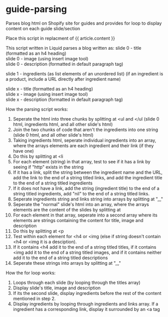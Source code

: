 # guide-parsing
Parses blog html on Shopify site for guides and provides for loop to display content on each guide slide/section

Place this script in replacment of {{ article.content }}

This script written in Liquid parses a blog written as:
slide 0 - title (formatted as an h4 heading) <br>
slide 0 - image (using insert image tool)<br>
slide 0 - description (formatted in default paragraph tag)<br>

slide 1 - ingredients (as list elements of an unordered list)
  (if an ingredient is a product, include a URL directly after ingredient name)
  
slide x - title (formatted as an h4 heading) <br>
slide x - image (using insert image tool)<br>
slide x - description (formatted in default paragraph tag)

How the parsing script works:
  1. Seperate the html into three chunks by splitting at <ul and </ul (slide 0 html, ingredients html, and all other slide's html)
  2. Join the two chunks of code that aren't the ingredients into one string (slide 0 html, and all other slide's html)
  3. Taking ingredients html, seperate individual ingredients into an array, where the arrays elements are each ingredient and their link (if they have one) 
  4. Do this by splitting at <li
  5. For each element (string) in that array, test to see if it has a link by seeing if "http" exists in the string
  6. If it has a link, split the string between the ingredient name and the URL, add the link to the end of a string titled links, and add the ingredient title to the end of a string titled ingredients
  7. If it does not have a link, add the string (ingredient title) to the end of a string titled ingredients, add "nil" to the end of a string titled links.
  8. Seperate ingredients string and links string into arrays by splitting at ",,,"
  9. Seperate the "normal" slide's html into an array, where the arrays elements are the content of the slides by splitting at </h4>
  10. For each element in that array, seperate into a second array where its elements are strings containing the content for title, image and description 
  11. Do this by splitting at <p
  12. Test within each element for <h4 or <img (else if string doesn't contain <h4 or <img it is a desciption). 
  13. If it contains <h4 add it to the end of a string titled titles, if it contains <img add it to the end of a string titled images, and if it contains neither add it to the end of a string titled descriptions
  14. Seperate these strings into arrays by splitting at ",,,"
  
 How the for loop works:
  1. Loops through each slide (by looping through the titles array)
  2. Display slide's title, image and description
  3. If its the second slide, display ingredients before the rest of the content mentioned in step 2.
  4. Display ingredients by looping through ingredients and links array. If a ingredient has a corresponding link, display it surrounded by an <a tag

